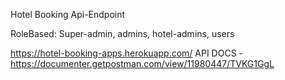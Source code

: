 Hotel Booking Api-Endpoint

RoleBased: Super-admin, admins, hotel-admins, users


https://hotel-booking-apps.herokuapp.com/ 
API DOCS - https://documenter.getpostman.com/view/11980447/TVKG1GgL